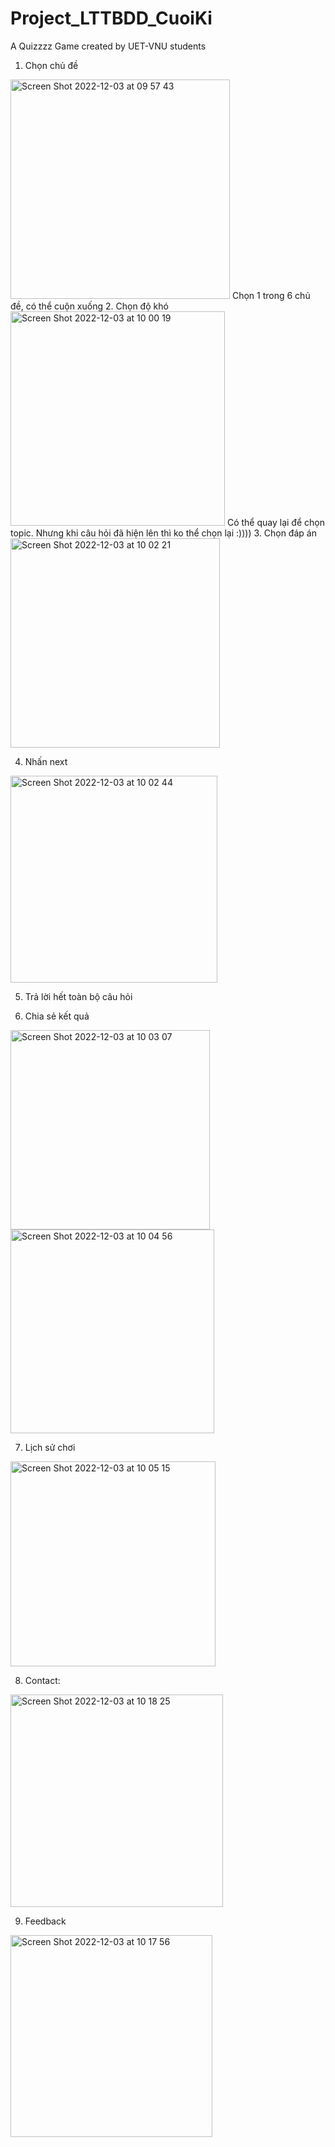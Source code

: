 # Project_LTTBDD_CuoiKi

A Quizzzz Game created by UET-VNU students

1. Chọn chủ đề 
<img width="351" alt="Screen Shot 2022-12-03 at 09 57 43" src="https://user-images.githubusercontent.com/71619694/205419215-842f97db-8a02-47c9-a6b9-6378c580de16.png">
Chọn 1 trong 6 chủ đề, có thể cuộn xuống
2. Chọn độ khó
<img width="343" alt="Screen Shot 2022-12-03 at 10 00 19" src="https://user-images.githubusercontent.com/71619694/205419308-792b4d7f-2896-41f1-a1b5-192281cc3bcf.png">
Có thể quay lại để chọn topic. Nhưng khi câu hỏi đã hiện lên thì ko thể chọn lại :))))
3. Chọn đáp án
<img width="335" alt="Screen Shot 2022-12-03 at 10 02 21" src="https://user-images.githubusercontent.com/71619694/205419376-4b2a212e-2372-46e9-8f45-ff4557d39ddc.png">

4. Nhấn next
<img width="331" alt="Screen Shot 2022-12-03 at 10 02 44" src="https://user-images.githubusercontent.com/71619694/205419401-8564d8f8-a97b-49bd-9796-aed790440b72.png">

5. Trả lời hết toàn bộ câu hỏi

6. Chia sẻ kết quả
<img width="319" alt="Screen Shot 2022-12-03 at 10 03 07" src="https://user-images.githubusercontent.com/71619694/205419415-a54a8815-14db-42d8-84d2-85a0cdc10654.png">

<img width="326" alt="Screen Shot 2022-12-03 at 10 04 56" src="https://user-images.githubusercontent.com/71619694/205419464-7f1314f9-76f0-479e-b7dc-2b1ce6509f1f.png">

7. Lịch sử chơi
<img width="328" alt="Screen Shot 2022-12-03 at 10 05 15" src="https://user-images.githubusercontent.com/71619694/205419471-2245b101-764b-4152-9764-feecddacb3b6.png">

8. Contact:
<img width="340" alt="Screen Shot 2022-12-03 at 10 18 25" src="https://user-images.githubusercontent.com/71619694/205419897-2482b0a3-691f-4f0f-a37c-6ad35a46624e.png">

9. Feedback
<img width="323" alt="Screen Shot 2022-12-03 at 10 17 56" src="https://user-images.githubusercontent.com/71619694/205419882-9fe4a9c7-935c-4216-8b69-4f672f824e16.png">

